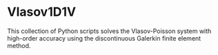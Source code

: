 # Vlasov1D1V

This collection of Python scripts solves the Vlasov-Poisson system with high-order accuracy using the discontinuous Galerkin finite element method.
